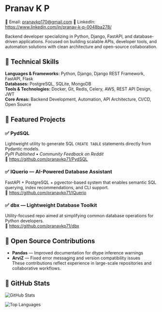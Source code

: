 # Pranav K P
📧 Email: pranavkp170@gmail.com  🔗 LinkedIn: https://www.linkedin.com/in/pranav-k-p-0048ba278/  

Backend developer specializing in Python, Django, FastAPI, and database-driven applications. Focused on building scalable APIs, developer tools, and automation solutions with clean architecture and open-source collaboration.

## 🔹 Technical Skills
**Languages & Frameworks:** Python, Django, Django REST Framework, FastAPI, Flask  
**Databases:** PostgreSQL, SQLite, MongoDB  
**Tools & Technologies:** Docker, Git, Redis, Celery, AWS, REST API Design, JWT  
**Core Areas:** Backend Development, Automation, API Architecture, CI/CD, Open Source

## 🔹 Featured Projects

### ✅ PydSQL  
Lightweight utility to generate SQL `CREATE TABLE` statements directly from Pydantic models.  
*PyPI Published • Community Feedback on Reddit*  
🔗 https://github.com/pranavkp71/PydSQL

### ✅ IQuerio — AI-Powered Database Assistant  
FastAPI + PostgreSQL + pgvector-based system that enables semantic SQL querying, index recommendations, and CLI support.  
🔗 https://github.com/pranavkp71/IQuerio

### ✅ dbx — Lightweight Database Toolkit  
Utility-focused repo aimed at simplifying common database operations for Python developers.  
🔗 https://github.com/pranavkp71/dbx

## 🔹 Open Source Contributions
- **Pandas** — Improved documentation for dtype inference warnings
- **ArviZ** — Fixed error messaging and version compatibility issues  
These contributions reflect experience in large-scale repositories and collaborative workflows.

## 🔹 GitHub Stats
![GitHub Stats](https://github-readme-stats.vercel.app/api?username=pranavkp71&show_icons=true&hide_title=true)

![Top Languages](https://github-readme-stats.vercel.app/api/top-langs/?username=pranavkp71&layout=compact)

